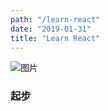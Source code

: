 ```yaml
---
path: "/learn-react"
date: "2019-01-31"
title: "Learn React"
---
```


![图片](https://images.unsplash.com/photo-1531536449196-f026e2317680?ixlib=rb-1.2.1&ixid=eyJhcHBfaWQiOjEyMDd9&auto=format&fit=crop&w=1575&q=80)

### 起步
